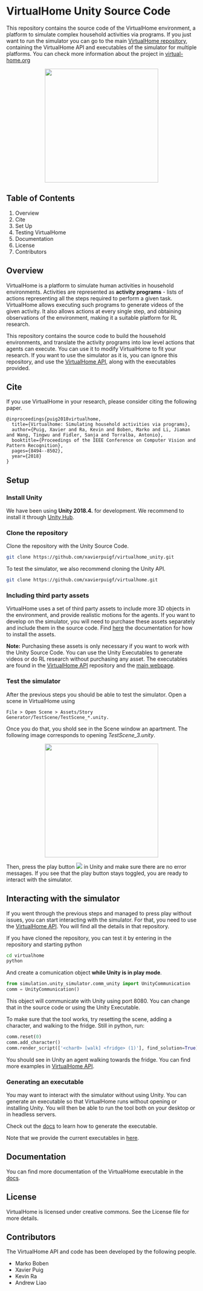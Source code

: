 # VirtualHome Unity Source Code
This repository contains the source code of the VirtualHome environment, a platform to simulate complex household activities via programs. If you just want to run the simulator you can go to the main [VirtualHome repository](https://github.com/xavierpuigf/virtualhome), containing the VirtualHome API and executables of the simulator for multiple platforms. You can check more information about the project in [virtual-home.org](https://www.virtual-home.org)

<p align="center">
  <img height="300" src="doc/assets/banner.gif">
</p>


## Table of Contents
1. Overview
2. Cite
3. Set Up
4. Testing VirtualHome
5. Documentation 
6. License
7. Contributors

## Overview
VirtualHome is a platform to simulate human activities in household environments. Activities are represented as **activity programs** - lists of actions representing all the steps required to perform a given task. VirtualHome allows executing such programs to generate videos of the given activity. It also allows actions at every single step, and obtaining observations of the environment, making it a suitable platform for RL research.

This repository contains the source code to build the household environments, and translate the activity programs into low level actions that agents can execute. You can use it to modify VirtualHome to fit your research. If you want to use the simulator as it is, you can ignore this repository, and use the [VirtualHome API](https://github.com/xavierpuigf/virtualhome), along with the executables provided.

## Cite
If you use VirtualHome in your research, please consider citing the following paper.

```
@inproceedings{puig2018virtualhome,
  title={Virtualhome: Simulating household activities via programs},
  author={Puig, Xavier and Ra, Kevin and Boben, Marko and Li, Jiaman and Wang, Tingwu and Fidler, Sanja and Torralba, Antonio},
  booktitle={Proceedings of the IEEE Conference on Computer Vision and Pattern Recognition},
  pages={8494--8502},
  year={2018}
}
``` 

## Setup
### Install Unity
We have been using **Unity 2018.4.** for development. We recommend to install it through [Unity Hub](https://store.unity.com/download). 

### Clone the repository
Clone the repository with the Unity Source Code.

```bash
git clone https://github.com/xavierpuigf/virtualhome_unity.git
```

To test the simulator, we also recommend cloning the Unity API.
```bash
git clone https://github.com/xavierpuigf/virtualhome.git
```

### Including third party assets
VirtualHome uses a set of third party assets to include more 3D objects in the environment, and provide realistic motions for the agents. If you want to develop on the simulator, you will need to purchase these assets separately and include them in the source code. Find [here](doc/third_party.md) the documentation for how to install the assets.

**Note:** Purchasing these assets is only necessary if you want to work with the Unity Source Code. You can use the Unity Executables to generate videos or do RL research without purchasing any asset. The executables are found in the [VirtualHome API](https://github.com/xavierpuigf/virtualhome) repository and the [main webpage](www.virtual-home.org).

### Test the simulator
After the previous steps you should be able to test the simulator. Open a scene in VirtualHome using

```File > Open Scene > Assets/Story Generator/TestScene/TestScene_*.unity. ```

Once you do that, you shold see in the Scene window an apartment. The following image corresponds to opening *TestScene_3.unity*.

<p align="center">
  <img height="300" src="doc/assets/scene_view.png">
</p>


Then, press the play button ![](doc/assets/play.png) in Unity and make sure there are no error messages. If you see that the play button stays toggled, you are ready to interact with the simulator.


## Interacting with the simulator
If you went through the previous steps and managed to press play without issues, you can start interacting with the simulator. For that, you need to use the [VirtualHome API](https://github.com/xavierpuigf/virtualhome). You will find all the details in that repository.

If you have cloned the repository, you can test it by entering in the repository and starting python

```bash
cd virtualhome
python
```

And create a comunication object **while Unity is in play mode**. 

```python
from simulation.unity_simulator.comm_unity import UnityCommunication
comm = UnityCommunication()
```

This object will communicate with Unity using port 8080. You can change that in the source code or using the Unity Executable.

To make sure that the tool works, try resetting the scene, adding a character, and walking to the fridge. Still in python, run:

```python
comm.reset(0)
comm.add_character()
comm.render_script(['<char0> [walk] <fridge> (1)'], find_solution=True)
```

You should see in Unity an agent walking towards the fridge. You can find more examples in [VirtualHome API](https://github.com/xavierpuigf/virtualhome).

### Generating an executable
You may want to interact with the simulator without using Unity. You can generate an executable so that VirtualHome runs without opening or installing Unity. You will then be able to run the tool both  on your desktop or in headless servers.

Check out the [docs](doc/build_exec.md) to learn how to generate the executable.

Note that we provide the current executables in [here](https://github.com/xavierpuigf/virtualhome). 

## Documentation
You can find more documentation of the VirtualHome executable in the [docs](doc).

## License
VirtualHome is licensed under creative commons. See the License file for more details.


## Contributors
The VirtualHome API and code has been developed by the following people.

- Marko Boben
- Xavier Puig
- Kevin Ra
- Andrew Liao

